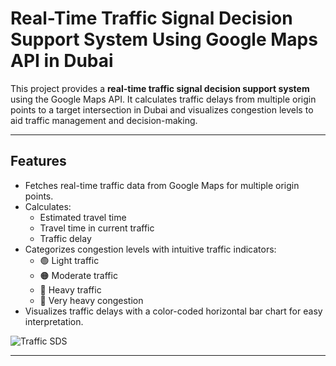 # Real-Time Traffic Signal Decision Support System Using Google Maps API in Dubai

This project provides a **real-time traffic signal decision support system** using the Google Maps API. It calculates traffic delays from multiple origin points to a target intersection in Dubai and visualizes congestion levels to aid traffic management and decision-making.

---

## Features

- Fetches real-time traffic data from Google Maps for multiple origin points.
- Calculates:
  - Estimated travel time
  - Travel time in current traffic
  - Traffic delay
- Categorizes congestion levels with intuitive traffic indicators:
  - 🟢 Light traffic
  - 🟠 Moderate traffic
  - 🔴 Heavy traffic
  - 🚦 Very heavy congestion
- Visualizes traffic delays with a color-coded horizontal bar chart for easy interpretation.

![Traffic SDS](https://github.com/user-attachments/assets/68f65cb0-e85c-441a-8b0c-1109d281b9ab)

---

